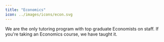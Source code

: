 ```yaml
---
title: "Economics"
icon: ../images/icons/econ.svg
---
```

We are the only tutoring program with top graduate Economists on staff. If you're taking an Economics course, we have taught it.
<!-- more -->